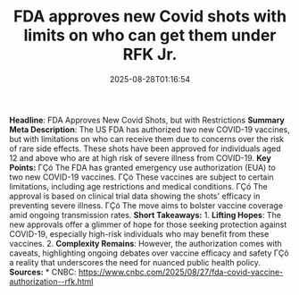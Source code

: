 ﻿---
title: "FDA approves new Covid shots with limits on who can get them under RFK Jr."
date: "2025-08-28T01:16:54"
category: "Markets"
summary: ""
slug: "fda approves new covid shots with limits on who can get them"
source_urls:
  - "https://www.cnbc.com/2025/08/27/fda-covid-vaccine-authorization--rfk.html"
seo:
  title: "FDA approves new Covid shots with limits on who can get them under RFK Jr. | Hash n Hedge"
  description: ""
  keywords: ["news", "markets", "brief"]
---
**Headline**: FDA Approves New Covid Shots, but with Restrictions  **Summary Meta Description**: The US FDA has authorized two new COVID-19 vaccines, but with limitations on who can receive them due to concerns over the risk of rare side effects. These shots have been approved for individuals aged 12 and above who are at high risk of severe illness from COVID-19.  **Key Points:**  ΓÇó The FDA has granted emergency use authorization (EUA) to two new COVID-19 vaccines. ΓÇó These vaccines are subject to certain limitations, including age restrictions and medical conditions. ΓÇó The approval is based on clinical trial data showing the shots' efficacy in preventing severe illness. ΓÇó The move aims to bolster vaccine coverage amid ongoing transmission rates.  **Short Takeaways:**  1. **Lifting Hopes**: The new approvals offer a glimmer of hope for those seeking protection against COVID-19, especially high-risk individuals who may benefit from these vaccines. 2. **Complexity Remains**: However, the authorization comes with caveats, highlighting ongoing debates over vaccine efficacy and safety ΓÇô a reality that underscores the need for nuanced public health policy.  **Sources:** * CNBC: https://www.cnbc.com/2025/08/27/fda-covid-vaccine-authorization--rfk.html 
